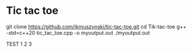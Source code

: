 # Tic tac toe
git clone https://github.com/jkmuszynski/tic-tac-toe.git
cd Tik-tac-toe
g++ -std=c++20 tic_tac_toe.cpp -o myoutput.out
./myoutput.out

TEST 1 2 3

